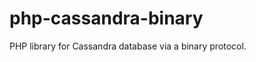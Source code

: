 php-cassandra-binary
====================

PHP library for Cassandra database via a binary protocol.
